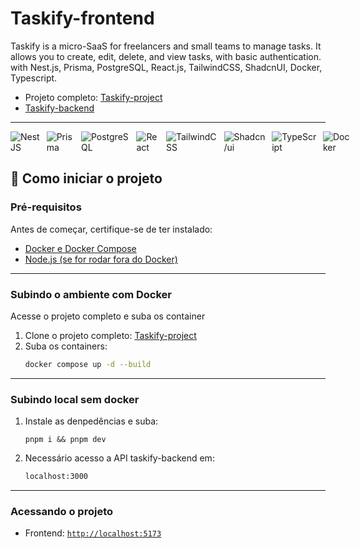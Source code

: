 # Taskify-frontend

Taskify is a micro-SaaS for freelancers and small teams to manage tasks. It allows you to create, edit, delete, and view tasks, with basic authentication.
with Nest.js, Prisma, PostgreSQL, React.js, TailwindCSS, ShadcnUI, Docker, Typescript.

- Projeto completo: [Taskify-project](https://github.com/yvesas/taskify-project)
- [ Taskify-backend](https://github.com/yvesas/taskify-backend)

---

<div data-badges style="display: flex; gap: 10px;">
    <img src="https://img.shields.io/badge/nestjs-%23E0234E.svg?style=for-the-badge&logo=nestjs&logoColor=white" alt="NestJS" />
    <img src="https://img.shields.io/badge/prisma-%232D3748.svg?style=for-the-badge&logo=prisma&logoColor=white" alt="Prisma" />
    <img src="https://img.shields.io/badge/postgresql-4169e1?style=for-the-badge&logo=postgresql&logoColor=white" alt="PostgreSQL" />
    <img src="https://img.shields.io/badge/react-%2320232a.svg?style=for-the-badge&logo=react&logoColor=%2361DAFB" alt="React" />
    <img src="https://img.shields.io/badge/tailwindcss-%2338B2AC.svg?style=for-the-badge&logo=tailwind-css&logoColor=white" alt="TailwindCSS" />
    <img src="https://img.shields.io/badge/shadcn/ui-000000?style=for-the-badge&logo=shadcn/ui&logoColor=white" alt="Shadcn/ui" />  
    <img src="https://img.shields.io/badge/typescript-%23007ACC.svg?style=for-the-badge&logo=typescript&logoColor=white" alt="TypeScript" /> 
    <img src="https://img.shields.io/badge/docker-257bd6?style=for-the-badge&logo=docker&logoColor=white" alt="Docker" />
  </div>

## **🚀 Como iniciar o projeto**

### **Pré-requisitos**

Antes de começar, certifique-se de ter instalado:

- [Docker e Docker Compose](https://docs.docker.com/get-docker/)
- [Node.js (se for rodar fora do Docker)](https://nodejs.org/)

---

### **Subindo o ambiente com Docker**

Acesse o projeto completo e suba os container

1. Clone o projeto completo:
   [Taskify-project](https://github.com/yvesas/taskify-project)
2. Suba os containers:
   ```sh
   docker compose up -d --build
   ```

---

### **Subindo local sem docker**

1. Instale as denpedências e suba:

   ```
   pnpm i && pnpm dev
   ```

2. Necessário acesso a API taskify-backend em:

   ```sh
   localhost:3000
   ```

---

### **Acessando o projeto**

- Frontend: [`http://localhost:5173`](http://localhost:5173)
